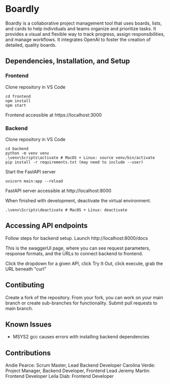 # Boardly
Boardly is a collaborative project management tool that uses boards, lists, and cards to help individuals and teams organize and prioritize tasks. It provides a visual and flexible way to track progress, assign responsibilities, and manage workflows. It integrates OpenAI to foster the creation of detailed, quality boards. 

## Dependencies, Installation, and Setup
### Frontend
Clone repository in VS Code
```
cd frontend
npm install
npm start 
```

Frontend accessible at https://localhost:3000

### Backend 
Clone repository in VS Code
```
cd backend
python -m venv venv
.\venv\Scripts\activate # MacOS + Linux: source venv/bin/activate
pip install -r requirements.txt (may need to include --user)
```

Start the FastAPI server
```
uvicorn main:app --reload
```
FastAPI server accessible at http://localhost:8000

When finished with development, deactivate the virtual environment.
```
.\venv\Scripts\deactivate # MacOS + Linux: deactivate
```

## Accessing API endpoints

Follow steps for backend setup. Launch http://localhost:8000/docs

This is the swaggerUI page, where you can see request parameters, response formats, and the URLs to connect backend to frontend. 

Click the dropdown for a given API, click Try It Out, click execute, grab the URL beneath "curl"

## Contibuting 
Create a fork of the repository. From your fork, you can work on your main branch or create sub-branches for functionality. Submit pull requests to main branch.

## Known Issues
- MSYS2 gcc causes errors with installing backend dependencies

## Contributions
Andie Pearce: Scrum Master, Lead Backend Developer
Carolina Verde: Project Manager, Backend Developer, Frontend Lead
Jeremy Martin: Frontend Developer
Leila Diab: Frontend Developer
